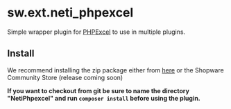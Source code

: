 # sw.ext.neti_phpexcel
Simple wrapper plugin for [PHPExcel](https://github.com/PHPOffice/PHPExcel) to use in multiple plugins.

## Install 
We recommend installing the zip package either from [here](https://github.com/NetInventors/sw.ext.neti_phpexcel/releases/latest) or the Shopware Community Store (release coming soon)

**If you want to checkout from git be sure to name the directory "NetiPhpexcel" and run `composer install` before using the plugin.**
